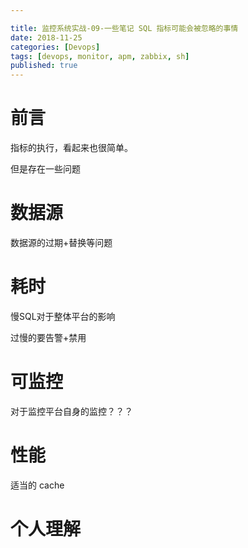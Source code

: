 ```yaml
---

title: 监控系统实战-09-一些笔记 SQL 指标可能会被忽略的事情
date: 2018-11-25
categories: [Devops]
tags: [devops, monitor, apm, zabbix, sh]
published: true
---
```


# 前言

指标的执行，看起来也很简单。

但是存在一些问题

# 数据源

数据源的过期+替换等问题

# 耗时

慢SQL对于整体平台的影响

过慢的要告警+禁用

# 可监控

对于监控平台自身的监控？？？

# 性能

适当的 cache




# 个人理解

